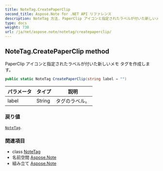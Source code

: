 ```yaml
---
title: NoteTag.CreatePaperClip
second_title: Aspose.Note for .NET API リファレンス
description: NoteTag 方法. PaperClip アイコンと指定されたラベルが付いた新しいメモ タグを作成します
type: docs
weight: 730
url: /ja/net/aspose.note/notetag/createpaperclip/
---
```

## NoteTag.CreatePaperClip method

PaperClip アイコンと指定されたラベルが付いた新しいメモ タグを作成します。

```csharp
public static NoteTag CreatePaperClip(string label = "")
```

| パラメータ | タイプ | 説明 |
| --- | --- | --- |
| label | String | タグのラベル。 |

### 戻り値

[`NoteTag`](../).

### 関連項目

* class [NoteTag](../)
* 名前空間 [Aspose.Note](../../notetag/)
* 組み立て [Aspose.Note](../../../)


